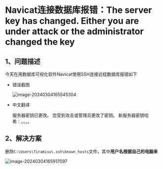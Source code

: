 # Navicat连接数据库报错：The server key has changed. Either you are under attack or the administrator changed the key

## 1、问题描述

今天在用数据库可视化软件Navicat使用SSH连接远程数据库报错如下

- 错误截图

  ![image-20240304165545304](https://lskypro-1309218011.cos.ap-shanghai.myqcloud.com/2024/03/04/65e58da4be3f2.png)

- 中文翻译

  服务器密钥已更改。 您受到攻击或管理员更改了密钥。 新服务器密钥哈希：。。。。

## 2、解决方案

删除`C:\Users\Tiramisu\.ssh\known_hosts`文件，其中**用户名根据自己的电脑来**

![image-20240304165917097](https://lskypro-1309218011.cos.ap-shanghai.myqcloud.com/2024/03/04/65e58d689a34b.png)


